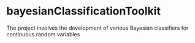 # bayesianClassificationToolkit
 The project involves the development of various Bayesian classifiers for continuous random variables
